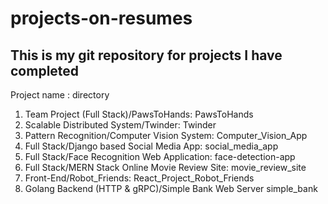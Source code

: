 # projects-on-resumes

## This is my git repository for projects I have completed

Project name : directory
1. Team Project (Full Stack)/PawsToHands:               PawsToHands
2. Scalable Distributed System/Twinder:                 Twinder
3. Pattern Recognition/Computer Vision System:          Computer_Vision_App
4. Full Stack/Django based Social Media App:            social_media_app
5. Full Stack/Face Recognition Web Application:         face-detection-app
6. Full Stack/MERN Stack Online Movie Review Site:      movie_review_site
7. Front-End/Robot_Friends:                             React_Project_Robot_Friends
8. Golang Backend (HTTP & gRPC)/Simple Bank Web Server  simple_bank
